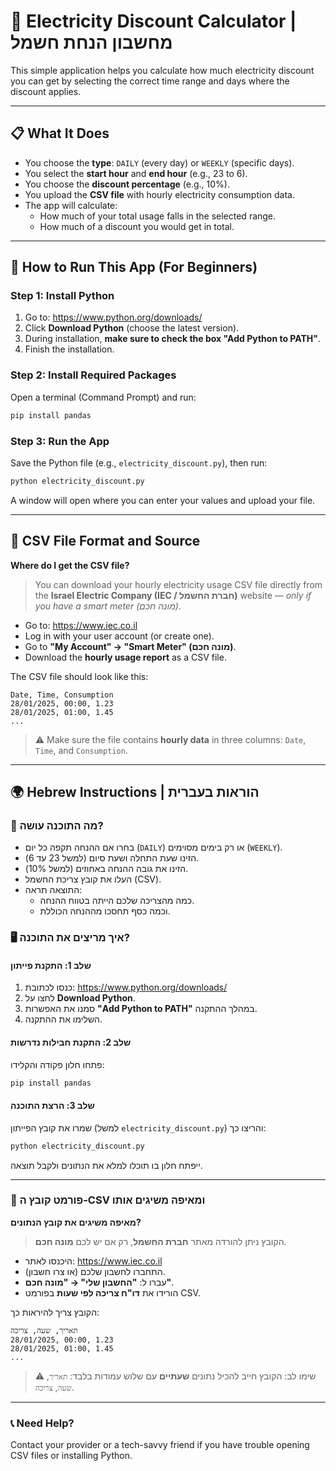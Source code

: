 
# 🔌 Electricity Discount Calculator | מחשבון הנחת חשמל

This simple application helps you calculate how much electricity discount you can get by selecting the correct time range and days where the discount applies.

---

## 📋 What It Does

- You choose the **type**: `DAILY` (every day) or `WEEKLY` (specific days).
- You select the **start hour** and **end hour** (e.g., 23 to 6).
- You choose the **discount percentage** (e.g., 10%).
- You upload the **CSV file** with hourly electricity consumption data.
- The app will calculate:
  - How much of your total usage falls in the selected range.
  - How much of a discount you would get in total.

---

## 🧰 How to Run This App (For Beginners)

### Step 1: Install Python

1. Go to: https://www.python.org/downloads/
2. Click **Download Python** (choose the latest version).
3. During installation, **make sure to check the box "Add Python to PATH"**.
4. Finish the installation.

### Step 2: Install Required Packages

Open a terminal (Command Prompt) and run:
```bash
pip install pandas
```

### Step 3: Run the App

Save the Python file (e.g., `electricity_discount.py`), then run:
```bash
python electricity_discount.py
```

A window will open where you can enter your values and upload your file.

---

## 📁 CSV File Format and Source

**Where do I get the CSV file?**

> You can download your hourly electricity usage CSV file directly from the **Israel Electric Company (IEC / חברת החשמל)** website — *only if you have a smart meter (מונה חכם)*.

- Go to: https://www.iec.co.il
- Log in with your user account (or create one).
- Go to **"My Account" → "Smart Meter" (מונה חכם)**.
- Download the **hourly usage report** as a CSV file.

The CSV file should look like this:
```
Date, Time, Consumption
28/01/2025, 00:00, 1.23
28/01/2025, 01:00, 1.45
...
```

> ⚠️ Make sure the file contains **hourly data** in three columns: `Date`, `Time`, and `Consumption`.

---

## 🌍 Hebrew Instructions | הוראות בעברית

### 🧭 מה התוכנה עושה?

- בחרו אם ההנחה תקפה כל יום (`DAILY`) או רק בימים מסוימים (`WEEKLY`).
- הזינו שעת התחלה ושעת סיום (למשל 23 עד 6).
- הזינו את גובה ההנחה באחוזים (למשל 10%).
- העלו את קובץ צריכת החשמל (CSV).
- התוצאה תראה:
  - כמה מהצריכה שלכם הייתה בטווח ההנחה.
  - וכמה כסף תחסכו מההנחה הכוללת.

### 🖥️ איך מריצים את התוכנה?

#### שלב 1: התקנת פייתון

1. כנסו לכתובת: https://www.python.org/downloads/
2. לחצו על **Download Python**.
3. סמנו את האפשרות **"Add Python to PATH"** במהלך ההתקנה.
4. השלימו את ההתקנה.

#### שלב 2: התקנת חבילות נדרשות

פתחו חלון פקודה והקלידו:
```bash
pip install pandas
```

#### שלב 3: הרצת התוכנה

שמרו את קובץ הפייתון (למשל `electricity_discount.py`) והריצו כך:
```bash
python electricity_discount.py
```

ייפתח חלון בו תוכלו למלא את הנתונים ולקבל תוצאה.

---

### 📁 פורמט קובץ ה-CSV ומאיפה משיגים אותו

**מאיפה משיגים את קובץ הנתונים?**

> הקובץ ניתן להורדה מאתר **חברת החשמל**, רק אם יש לכם **מונה חכם**.

- היכנסו לאתר: https://www.iec.co.il  
- התחברו לחשבון שלכם (או צרו חשבון).
- עברו ל: **"החשבון שלי" → "מונה חכם"**.
- הורידו את **דו"ח צריכה לפי שעות** בפורמט CSV.

הקובץ צריך להיראות כך:
```
תאריך, שעה, צריכה
28/01/2025, 00:00, 1.23
28/01/2025, 01:00, 1.45
...
```

> ⚠️ שימו לב: הקובץ חייב להכיל נתונים **שעתיים** עם שלוש עמודות בלבד: `תאריך`, `שעה`, `צריכה`.

---

### 📞 Need Help?

Contact your provider or a tech-savvy friend if you have trouble opening CSV files or installing Python.
